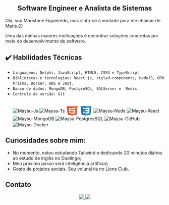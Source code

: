 
<h2 align="center">Software Engineer e Analista de Sistemas</h2>

Olá, sou Maristane Figueiredo, mas sinta-se à vontade para me chamar de Maris.:wink:

Uma das minhas maiores motivações é encontrar soluções concretas por meio do desenvolvimento de software.



## ✔️ Habilidades Técnicas

- ``Linguagens: Delphi, JavaScript, HTML5, CSS3 e TypeScript``
- ``Bibliotecas e tecnologias: React.js, styled-components, NodeJS, ORM Prisma, Docker, AWS e Jest.``
- ``Banco de dados: MongoDB, PostgreSQL, SQLServer e  Redis``
- ``Controle de versão: Git``

<ul>

  <div style="display: inline_block"><br>
    <img align="center" alt="Maysu-Js" height="30" width="40" src="https://skills.thijs.gg/icons?i=js&theme=light">
    <img align="center" alt="Maysu-Ts" height="30" width="40" src="https://skills.thijs.gg/icons?i=ts&theme=light">
    <img align="center" alt="Maysu-HTML" height="30" width="40" src="https://raw.githubusercontent.com/devicons/devicon/master/icons/html5/html5-original.svg">
    <img align="center" alt="Maysu-CSS" height="30" width="40" src="https://raw.githubusercontent.com/devicons/devicon/master/icons/css3/css3-original.svg">
    <img align="center" alt="Maysu-Node" height="30" width="40" src="https://cdn.jsdelivr.net/gh/devicons/devicon/icons/nodejs/nodejs-original.svg" />  
    <img align="center" alt="Maysu-React" height="30" width="40" src="https://skills.thijs.gg/icons?i=react&theme=dark">
    <img align="center" alt="Maysu-MongoDB" height="30" width="40" src="https://skills.thijs.gg/icons?i=mongodb&theme=dark">
    <img align="center" alt="Maysu-PostgresSQL" height="30" width="40" src="https://cdn.jsdelivr.net/gh/devicons/devicon/icons/postgresql/postgresql-original-wordmark.svg">
    <img align="center" alt="Maysu-GitHub" height="30" width="40" src="https://skills.thijs.gg/icons?i=github&theme=dark">  
    <img align="center" alt="Maysu-Docker" height="30" width="40" src="https://cdn.jsdelivr.net/gh/devicons/devicon/icons/docker/docker-original.svg">    
  </div>
</ul>




##  Curiosidades sobre mim:
<ul>
    <li>No momento, estou estudando Tailwind e dedicando 20 minutos diários ao estudo de inglês no Duolingo; </li>
    <li>Meu próximo passo será inteligência artificial; </li>
    <li>Gosto de projetos sociais. Sou voluntária no Lions Club. </li>    
</ul>

## Contato
<p align="center">
    <a href="https://www.linkedin.com/in/maristane-figueiredo/" >
        <img src="https://img.shields.io/badge/LinkedIn-0077B5?style=for-the-badge&logo=linkedin&logoColor=white"/>
    </a>
    <a href="mailto:dev.maristanetecnologia@gmail.com" >
        <img src="https://img.shields.io/badge/Gmail-D14836?style=for-the-badge&logo=gmail&logoColor=white"/>
    </a>
</p>
